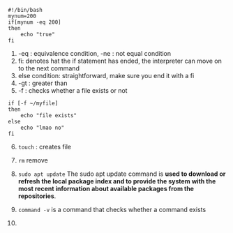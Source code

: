 ```
#!/bin/bash
mynum=200
if[mynum -eq 200]
then 
	echo "true"
fi
```

1. -eq : equivalence condition, -ne : not equal condition
2. fi: denotes hat the if statement has ended, the interpreter can move on to the next command
3. else condition: straightforward, make sure you end it with a fi
4. -gt : greater than 
5. -f : checks whether a file exists or not

```
if [-f ~/myfile]
then
	echo "file exists"
else
	echo "lmao no"
fi
```

6. `touch`  : creates file
7. `rm` remove

8. `sudo apt update`
The sudo apt update command is **used to download or refresh the local package index and to provide the system with the most recent information about available packages from the repositories**.

9. `command -v`  is a command that  checks whether a command exists
10. 